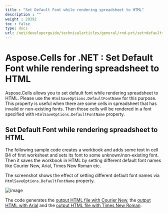 ```yaml
---
title : "Set Default Font while rendering spreadsheet to HTML" 
description : "" 
weight : 20392 
toc : false
type: docs
url: /net/developerguide/technicalarticles/general/rnd-prt/set+default+font+while+rendering+spreadsheet+to+html/
---
```


# Aspose.Cells for .NET : Set Default Font while rendering spreadsheet to HTML


Aspose.Cells allows you to set default font while rendering spreadsheet to HTML. Please use the `HtmlSaveOptions.DefaultFontName` for this purpose. This property is useful when there are some cells in spreadsheet that has invalid or non-existing fonts. Then those cells will be rendered in a font specified with `HtmlSaveOptions.DefaultFontName` property.

## Set Default Font while rendering spreadsheet to HTML

The following sample code creates a workbook and adds some text in cell B4 of first worksheet and sets its font to some unknown/non-existing font. Then it saves the workbook in HTML by setting different default font names like Courier New, Arial, Times New Roman etc.

The screenshot shows the effect of setting different default font names via `HtmlSaveOptions.DefaultFontName` property.

![image](https://docs2.aspose.com/cells/net/attachments/5024958/5115507.png)

The code generates the [output HTML file with Courier New](https://docs2.aspose.com/cells/net/attachments/5024958/5115516.htm), the [output HTML with Arial](https://docs2.aspose.com/cells/net/attachments/5024958/5115518.htm) and the [output HTML file with Times New Roman](https://docs2.aspose.com/cells/net/attachments/5024958/5115517.htm).

